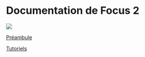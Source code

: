 # Documentation de Focus 2

![](https://media.giphy.com/media/EycxafzdmLq4o/giphy.gif)

[Préambule](./preambule.md)

[Tutoriels](./tutorials/index.md)
